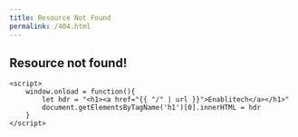 ```yaml
---
title: Resource Not Found
permalink: /404.html
---
```


<html lang="en">
  <head>
    <meta charset="utf-8">
    <meta name="viewport" content="width=device-width, initial-scale=1.0">
    <title>{{ title }}</title>
  </head>
  <body>
    <h2>Resource not found!</h2>

    <script>
        window.onload = function(){
            let hdr = "<h1><a href="{{ "/" | url }}">Enablitech</a></h1>"
            document.getElementsByTagName('h1')[0].innerHTML = hdr
        }        
    </script>
  </body>
</html>
